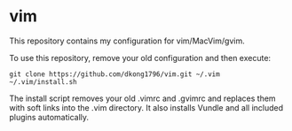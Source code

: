 vim
===

This repository contains my configuration for vim/MacVim/gvim.

To use this repository, remove your old configuration and then execute:
```
git clone https://github.com/dkong1796/vim.git ~/.vim
~/.vim/install.sh
```
The install script removes your old .vimrc and .gvimrc and replaces them with soft links into the .vim directory. It also installs Vundle and all included plugins automatically.

